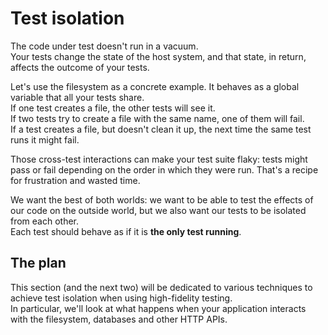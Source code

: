 # Test isolation

The code under test doesn't run in a vacuum.\
Your tests change the state of the host system, and that state, in return, affects the outcome of your tests.

Let's use the filesystem as a concrete example. It behaves as a global variable that all your tests share.\
If one test creates a file, the other tests will see it.\
If two tests try to create a file with the same name, one of them will fail.\
If a test creates a file, but doesn't clean it up, the next time the same test runs it might fail.

Those cross-test interactions can make your test suite flaky: tests might pass or fail depending on the
order in which they were run. That's a recipe for frustration and wasted time.

We want the best of both worlds: we want to be able to test the effects of our code on the outside world,
but we also want our tests to be isolated from each other.\
Each test should behave as if it is **the only test running**.

## The plan

This section (and the next two) will be dedicated to various techniques to achieve test isolation
when using high-fidelity testing.\
In particular, we'll look at what happens when your application interacts with the filesystem, databases and
other HTTP APIs.
